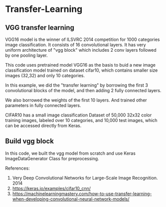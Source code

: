 # Transfer-Learning
## VGG transfer learning

VGG16 model is the winner of ILSVRC 2014 competition for 1000 categories image classification. It consists of 16 convolutional layers. It has very uniform architecture of "vgg block" which includes 2 conv layers followed by one pooling layer.

This code uses pretrained model VGG16 as the basis to buid a new image classification model trained on dataset cifar10, which contains smaller size images (32,32) and only 10 categories. 

In this example, we did the "transfer learning" by borrowing the first 3 convolutional blocks of the model, and then adding 2 fully connected layers.

We also borrowed the weights of the first 10 layers. And trained other parameters in fully connected layers.

CIFAR10 has a small image classification Dataset of 50,000 32x32 color training images, labeled over 10 categories, and 10,000 test images, which can be accessed directly from Keras. 

## Build vgg block
In this code, we built the vgg model from scratch and use Keras ImageDataGenerator Class for preprocessing.

References:

1. Very Deep Convolutional Networks for Large-Scale Image Recognition. 2014
2. https://keras.io/examples/cifar10_cnn/
3. https://machinelearningmastery.com/how-to-use-transfer-learning-when-developing-convolutional-neural-network-models/
